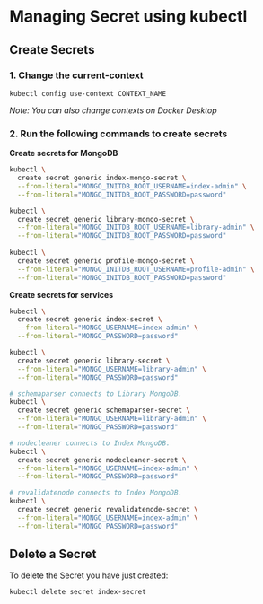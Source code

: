 # Managing Secret using kubectl

## Create Secrets

### 1. Change the current-context

```
kubectl config use-context CONTEXT_NAME
```

_Note: You can also change contexts on Docker Desktop_

### 2. Run the following commands to create secrets

**Create secrets for MongoDB**

```bash
kubectl \
  create secret generic index-mongo-secret \
  --from-literal="MONGO_INITDB_ROOT_USERNAME=index-admin" \
  --from-literal="MONGO_INITDB_ROOT_PASSWORD=password"

kubectl \
  create secret generic library-mongo-secret \
  --from-literal="MONGO_INITDB_ROOT_USERNAME=library-admin" \
  --from-literal="MONGO_INITDB_ROOT_PASSWORD=password"
  
kubectl \
  create secret generic profile-mongo-secret \
  --from-literal="MONGO_INITDB_ROOT_USERNAME=profile-admin" \
  --from-literal="MONGO_INITDB_ROOT_PASSWORD=password"
```

**Create secrets for services**

```bash
kubectl \
  create secret generic index-secret \
  --from-literal="MONGO_USERNAME=index-admin" \
  --from-literal="MONGO_PASSWORD=password"

kubectl \
  create secret generic library-secret \
  --from-literal="MONGO_USERNAME=library-admin" \
  --from-literal="MONGO_PASSWORD=password"

# schemaparser connects to Library MongoDB.
kubectl \
  create secret generic schemaparser-secret \
  --from-literal="MONGO_USERNAME=library-admin" \
  --from-literal="MONGO_PASSWORD=password"

# nodecleaner connects to Index MongoDB.
kubectl \
  create secret generic nodecleaner-secret \
  --from-literal="MONGO_USERNAME=index-admin" \
  --from-literal="MONGO_PASSWORD=password"

# revalidatenode connects to Index MongoDB.
kubectl \
  create secret generic revalidatenode-secret \
  --from-literal="MONGO_USERNAME=index-admin" \
  --from-literal="MONGO_PASSWORD=password"
```

## Delete a Secret

To delete the Secret you have just created:

```
kubectl delete secret index-secret
```
